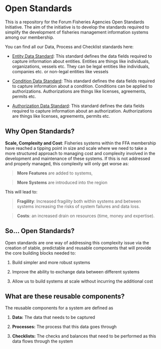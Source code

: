 Open Standards
==============

This is a repository for the Forum Fisheries Agencies Open Standards Initiative.
The aim of the initiative is to develop the standards required to simplify the
development of fisheries management information systems among our membership.

You can find all our Data, Process and Checklist standards here:

-   [Entity Data
    Standard](https://github.com/ffagithub/FFA-Regional-Standards/blob/master/Authorisation%20-%20Draft%20Standards%20-%20Data.md#entity):
    This standard defines the data fields required to capture information about
    entities. Entities are things like individuals, organizations, vessels etc.
    They can be legal entities like individuals, companies etc. or non-legal
    entities like vessels

-   [Condition Data
    Standard](https://github.com/ffagithub/FFA-Regional-Standards/blob/master/Authorisation%20-%20Draft%20Standards%20-%20Data.md#conditions):
    This standard defines the data fields required to capture information about
    a condition. Conditions can be applied to authorizations. Authorizations are
    things like licenses, agreements, permits etc.

-   [Authorization Data
    Standard](https://github.com/ffagithub/FFA-Regional-Standards/blob/master/Authorisation%20-%20Draft%20Standards%20-%20Data.md#authorisation):
    This standard defines the data fields required to capture information about
    an authorization. Authorizations are things like licenses, agreements,
    permits etc.

Why Open Standards?
-------------------

**Scale, Complexity and Cost**: Fisheries systems within the FFA membership have
reached a tipping point in size and scale where we need to take a more
structured approach to managing cost and complexity involved in the development
and maintenance of these systems. If this is not addressed and properly managed,
this complexity will only get worse as:

>   **More Features** are added to systems,

>   **More Systems** are introduced into the region

This will lead to:

>   **Fragility**: Increased fragility both within systems and between systems
>   increasing the risks of system failures and data loss.

>   **Costs**: an increased drain on resources (time, money and expertise).

So… Open Standards?
-------------------

Open standards are one way of addressing this complexity issue via the creation
of stable, predictable and reusable components that will provide the core
building blocks needed to:

1.  Build simpler and more robust systems

2.  Improve the ability to exchange data between different systems

3.  Allow us to build systems at scale without incurring the additional cost

What are these reusable components?
-----------------------------------

The reusable components for a system are defined as

1.  **Data:** The data that needs to be captured

2.  **Processes:** The process that this data goes through

3.  **Checklists:** The checks and balances that need to be performed as this
    data flows through the system
